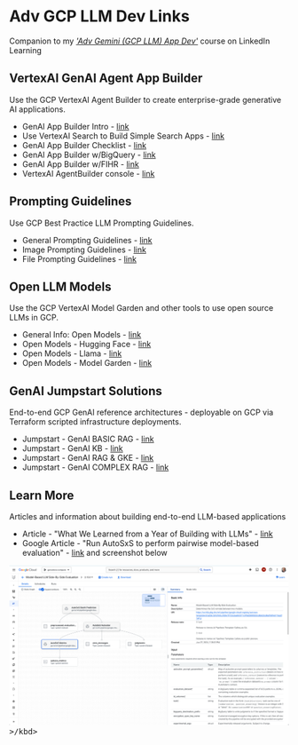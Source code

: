 # Adv GCP LLM Dev Links

Companion to my [*'Adv Gemini (GCP LLM) App Dev'*](https://www.linkedin.com/learning/advanced-gemini-for-developers) course on LinkedIn Learning  

## VertexAI GenAI Agent App Builder

Use the GCP VertexAI Agent Builder to create enterprise-grade generative AI applications. 

- GenAI App Builder Intro - [link](https://cloud.google.com/generative-ai-app-builder/docs/introduction)
- Use VertexAI Search to Build Simple Search Apps - [link](https://cloud.google.com/generative-ai-app-builder/docs/try-enterprise-search)
- GenAI App Builder Checklist - [link](https://cloud.google.com/generative-ai-app-builder/docs/generic-search-checklist)
- GenAI App Builder w/BigQuery - [link](https://cloud.google.com/generative-ai-app-builder/docs/create-data-store-es#bigquery)
- GenAI App Builder w/FIHR - [link](https://cloud.google.com/generative-ai-app-builder/docs/healthcare-search-checklist)
- VertexAI AgentBuilder console - [link](https://vertexaiconversation.cloud.google.com/)

## Prompting Guidelines

Use GCP Best Practice LLM Prompting Guidelines.  

- General Prompting Guidelines - [link](https://ai.google.dev/gemini-api/docs/prompting-strategies)
- Image Prompting Guidelines - [link](https://cloud.google.com/vertex-ai/generative-ai/docs/image/img-gen-prompt-guide)
- File Prompting Guidelines - [link](https://ai.google.dev/gemini-api/docs/file-prompting-strategies)

## Open LLM Models

Use the GCP VertexAI Model Garden and other tools to use open source LLMs in GCP.  

- General Info: Open Models - [link](https://cloud.google.com/vertex-ai/generative-ai/docs/open-models/use-open-models)
- Open Models - Hugging Face - [link](https://cloud.google.com/vertex-ai/generative-ai/docs/open-models/use-hugging-face-models)
- Open Models - Llama - [link](https://cloud.google.com/vertex-ai/generative-ai/docs/open-models/use-llama)
- Open Models - Model Garden - [link](https://cloud.google.com/vertex-ai/generative-ai/docs/learn/models)

## GenAI Jumpstart Solutions

End-to-end GCP GenAI reference architectures - deployable on GCP via Terraform scripted infrastructure deployments.  

- Jumpstart - GenAI BASIC RAG - [link](https://cloud.google.com/architecture/ai-ml/generative-ai-rag)
- Jumpstart - GenAI KB - [link](https://cloud.google.com/architecture/ai-ml/generative-ai-knowledge-base)
- Jumpstart - GenAI RAG & GKE - [link](https://cloud.google.com/architecture/rag-capable-gen-ai-app-using-gke)
- Jumpstart - GenAI COMPLEX RAG - [link](https://cloud.google.com/architecture/rag-capable-gen-ai-app-using-vertex-ai)

## Learn More

Articles and information about building end-to-end LLM-based applications

- Article - "What We Learned from a Year of Building with LLMs" - [link](https://www.oreilly.com/radar/what-we-learned-from-a-year-of-building-with-llms-part-i/)
- Google Article - "Run AutoSxS to perform pairwise model-based evaluation" - [link](https://cloud.google.com/vertex-ai/generative-ai/docs/models/side-by-side-eval) and screenshot below

<kbd><img src="https://github.com/lynnlangit/gcp-essentials/blob/master/7_sample_data/images/auto-sxs.png" width=800>>/kbd>
  
